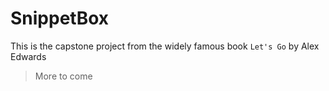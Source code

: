 # SnippetBox 

This is the capstone project from the widely famous book `Let's Go` by Alex Edwards 

> More to come 

